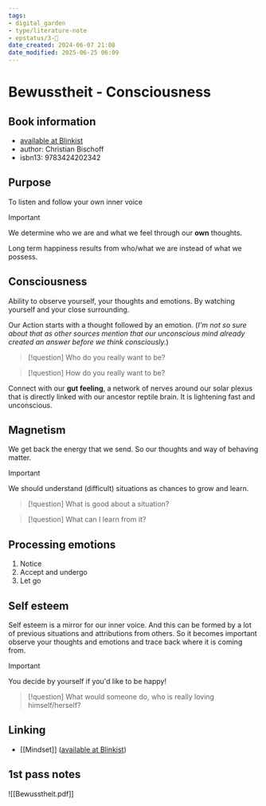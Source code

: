 ```yaml
---
tags: 
- digital_garden
- type/literature-note
- epstatus/3-🌳
date_created: 2024-06-07 21:08
date_modified: 2025-06-25 06:09
---
```

# Bewusstheit - Consciousness

## Book information

+ [available at Blinkist](https://www.blinkist.com/en/nc/browse/books/bewusstheit-de?r=1&st=bewusstheit)
+ author: Christian Bischoff
+ isbn13: 9783424202342

## Purpose

To listen and follow your own inner voice

> [!important]
> We determine who we are and what we feel through our **own** thoughts.

Long term happiness results from who/what we are instead of what we possess.

## Consciousness

Ability to observe yourself, your thoughts and emotions. By watching yourself and your close surrounding.

Our Action starts with a thought followed by an emotion. (*I'm not so sure about that as other sources mention that our unconscious mind already created an answer before we think consciously.*)

> [!question]
> Who do you really want to be?

> [!question]
> How do you really want to be?

Connect with our **gut feeling**, a network of nerves around our solar plexus that is directly linked with our ancestor reptile brain. It is lightening fast and unconscious.

## Magnetism

We get back the energy that we send. So our thoughts and way of behaving matter. 

> [!important]
> We should understand (difficult) situations as chances to grow and learn.

> [!question]
> What is good about a situation? 

> [!question]
> What can I learn from it?

## Processing emotions

1. Notice
2. Accept and undergo
3. Let go

## Self esteem

Self esteem is a mirror for our inner voice. And this can be formed by a lot of previous situations and attributions from others. So it becomes important observe your thoughts and emotions and trace back where it is coming from.

> [!important]
> You decide by yourself if you'd like to be happy!

> [!question]
> What would someone do, who is really loving himself/herself?

## Linking

+ [[Mindset]] ([available at Blinkist](https://www.blinkist.com/en/nc/browse/books/mindset-en?r=1&st=mindset))

## 1st pass notes

![[Bewusstheit.pdf]]

